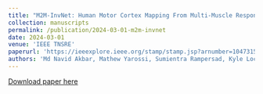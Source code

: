 ```yaml
---
title: "M2M-InvNet: Human Motor Cortex Mapping From Multi-Muscle Response Using TMS and Generative 3D Convolutional Network"
collection: manuscripts
permalink: /publication/2024-03-01-m2m-invnet
date: 2024-03-01
venue: 'IEEE TNSRE'
paperurl: 'https://ieeexplore.ieee.org/stamp/stamp.jsp?arnumber=10473158'
authors: 'Md Navid Akbar, Mathew Yarossi, Sumientra Rampersad, Kyle Lockwood, Aria Masoomi, et al. (2024). M2M-InvNet: Human Motor Cortex Mapping From Multi-Muscle Response Using TMS and Generative 3D Convolutional Network. <i>IEEE TNSRE</i>.'
---
```


<a href='https://ieeexplore.ieee.org/stamp/stamp.jsp?arnumber=10473158'>Download paper here</a>
